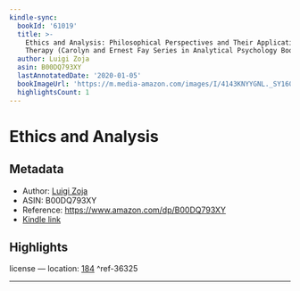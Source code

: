 ```yaml
---
kindle-sync:
  bookId: '61019'
  title: >-
    Ethics and Analysis: Philosophical Perspectives and Their Application in
    Therapy (Carolyn and Ernest Fay Series in Analytical Psychology Book 13)
  author: Luigi Zoja
  asin: B00DQ793XY
  lastAnnotatedDate: '2020-01-05'
  bookImageUrl: 'https://m.media-amazon.com/images/I/4143KNYYGNL._SY160.jpg'
  highlightsCount: 1
---
```

# Ethics and Analysis
## Metadata
* Author: [Luigi Zoja](https://www.amazon.comundefined)
* ASIN: B00DQ793XY
* Reference: https://www.amazon.com/dp/B00DQ793XY
* [Kindle link](kindle://book?action=open&asin=B00DQ793XY)

## Highlights
license — location: [184](kindle://book?action=open&asin=B00DQ793XY&location=184) ^ref-36325

---
